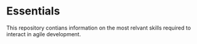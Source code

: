 # Essentials

This repository contians information on the most relvant skills required to interact in agile development.